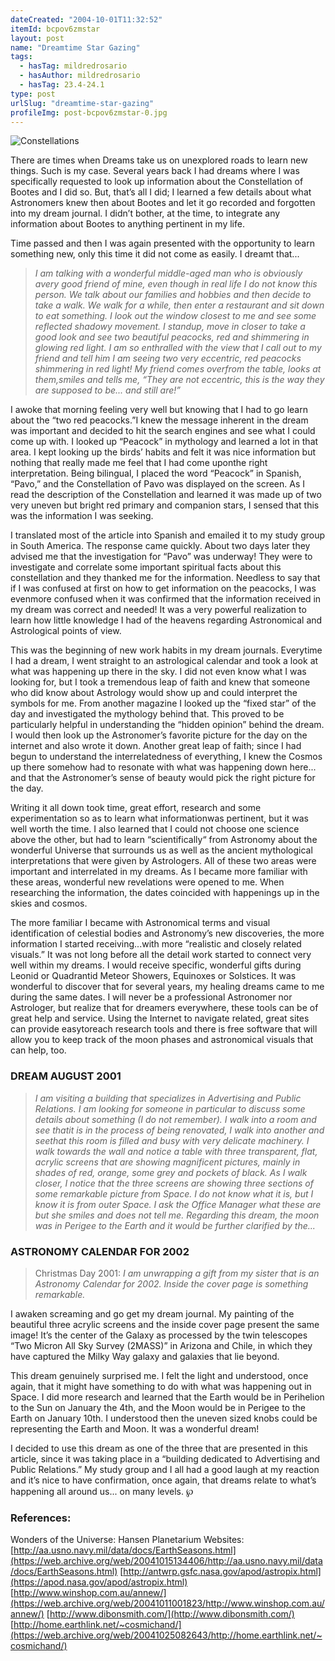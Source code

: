 ```yaml
---
dateCreated: "2004-10-01T11:32:52"
itemId: bcpov6zmstar
layout: post
name: "Dreamtime Star Gazing"
tags:
  - hasTag: mildredrosario
  - hasAuthor: mildredrosario
  - hasTag: 23.4-24.1
type: post
urlSlug: "dreamtime-star-gazing"
profileImg: post-bcpov6zmstar-0.jpg
---
```


![Constellations](../images/post-bcpov6zmstar-0.jpg)

There are times when Dreams take us on unexplored roads to learn new things. Such is my case. Several years back I had dreams where I was specifically requested to look up information about the Constellation of Bootes and I did so. But, that’s all I did; I learned a few details about what Astronomers knew then about Bootes and let it go recorded and forgotten into my dream journal. I didn’t bother, at the time, to integrate any information about Bootes to anything pertinent in my life.

Time passed and then I was again presented with the opportunity to learn something new, only this time it did not come as easily. I dreamt that...

> *I am talking with a wonderful middle-aged man who is obviously avery good friend of mine, even though in real life I do not know this person. We talk about our families and hobbies and then decide to take a walk. We walk for a while, then enter a restaurant and sit down to eat something. I look out the window closest to me and see some reflected shadowy movement. I standup, move in closer to take a good look and see two beautiful peacocks, red and shimmering in glowing red light. I am so enthralled with the view that I call out to my friend and tell him I am seeing two very eccentric, red peacocks shimmering in red light! My friend comes overfrom the table, looks at them,smiles and tells me, “They are not eccentric, this is the way they are supposed to be... and still are!”*

I awoke that morning feeling very well but knowing that I had to go learn about the “two red peacocks.”I knew the message inherent in the dream was important and decided to hit the search engines and see what I could come up with. I looked up “Peacock” in mythology and learned a lot in that area. I kept looking up the birds’ habits and felt it was nice information but nothing that really made me feel that I had come uponthe right interpretation. Being bilingual, I placed the word “Peacock” in Spanish, “Pavo,” and the Constellation of Pavo was displayed on the screen. As I read the description of the Constellation and learned it was made up of two very uneven but bright red primary and companion stars, I sensed that this was the information I was seeking.

I translated most of the article into Spanish and emailed it to my study group in South America. The response came quickly. About two days later they advised me that the investigation for “Pavo” was underway! They were to investigate and correlate some important spiritual facts about this constellation and they thanked me for the information. Needless to say that if I was confused at first on how to get information on the peacocks, I was evenmore confused when it was confirmed that the information received in my dream was correct and needed! It was a very powerful realization to learn how little knowledge I had of the heavens regarding Astronomical and Astrological points of view.

This was the beginning of new work habits in my dream journals. Everytime I had a dream, I went straight to an astrological calendar and took a look at what was happening up there in the sky. I did not even know what I was looking for, but I took a tremendous leap of faith and knew that someone who did know about Astrology would show up and could interpret the symbols for me. From another magazine I looked up the “fixed star” of the day and investigated the mythology behind that. This proved to be particularly helpful in understanding the “hidden opinion” behind the dream. I would then look up the Astronomer’s favorite picture for the day on the internet and also wrote it down. Another great leap of faith; since I had begun to understand the interrelatedness of everything, I knew the Cosmos up there somehow had to resonate with what was happening down here... and that the Astronomer’s sense of beauty would pick the right picture for the day.

Writing it all down took time, great effort, research and some experimentation so as to learn what informationwas pertinent, but it was well worth the time. I also learned that I could not choose one science above the other, but had to learn “scientifically“ from Astronomy about the wonderful Universe that surrounds us as well as the ancient mythological interpretations that were given by Astrologers. All of these two areas were important and interrelated in my dreams. As I became more familiar with these areas, wonderful new revelations were opened to me. When researching the information, the dates coincided with happenings up in the skies and cosmos.

The more familiar I became with Astronomical terms and visual identification of celestial bodies and Astronomy’s new discoveries, the more information I started receiving...with more “realistic and closely related visuals.” It was not long before all the detail work started to connect very well within my dreams. I would receive specific, wonderful gifts during Leonid or Quadrantid Meteor Showers, Equinoxes or Solstices. It was wonderful to discover that for several years, my healing dreams came to me during the same dates. I will never be a professional Astronomer nor Astrologer, but realize that for dreamers everywhere, these tools can be of great help and service. Using the Internet to navigate related, great sites can provide easytoreach research tools and there is free software that will allow you to keep track of the moon phases and astronomical visuals that can help, too.

### DREAM AUGUST 2001

> *I am visiting a building that specializes in Advertising and Public Relations. I am looking for someone in particular to discuss some details about something (I do not remember). I walk into a room and see thatit is in the process of being renovated, I walk into another and seethat this room is filled and busy with very delicate machinery. I walk towards the wall and notice a table with three transparent, flat, acrylic screens that are showing magnificent pictures, mainly in shades of red, orange, some grey and pockets of black. As I walk closer, I notice that the three screens are showing three sections of some remarkable picture from Space. I do not know what it is, but I know it is from outer Space. I ask the Office Manager what these are but she smiles and does not tell me. Regarding this dream, the moon was in Perigee to the Earth and it would be further clarified by the...*

### ASTRONOMY CALENDAR FOR 2002

> Christmas Day 2001: *I am unwrapping a gift from my sister that is an Astronomy Calendar for 2002. Inside the cover page is something remarkable.*

I awaken screaming and go get my dream journal. My painting of the beautiful three acrylic screens and the inside cover page present the same image! It’s the center of the Galaxy as processed by the twin telescopes “Two Micron All Sky Survey (2MASS)” in Arizona and Chile, in which they have captured the Milky Way galaxy and galaxies that lie beyond.

This dream genuinely surprised me. I felt the light and understood, once again, that it might have something to do with what was happening out in Space. I did more research and learned that the Earth would be in Perihelion to the Sun on January the 4th, and the Moon would be in Perigee to the Earth on January 10th. I understood then the uneven sized knobs could be representing the Earth and Moon. It was a wonderful dream!

I decided to use this dream as one of the three that are presented in this article, since it was taking place in a “building dedicated to Advertising and Public Relations.” My study group and I all had a good laugh at my reaction and it’s nice to have confirmation, once again, that dreams relate to what’s happening all around us... on many levels. ℘

### References:

Wonders of the Universe: Hansen Planetarium
Websites: 
[http://aa.usno.navy.mil/data/docs/EarthSeasons.html](https://web.archive.org/web/20041015134406/http://aa.usno.navy.mil/data/docs/EarthSeasons.html)
[http://antwrp.gsfc.nasa.gov/apod/astropix.html](https://apod.nasa.gov/apod/astropix.html)
[http://www.winshop.com.au/annew/](https://web.archive.org/web/20041011001823/http://www.winshop.com.au/annew/)
[http://www.dibonsmith.com/](http://www.dibonsmith.com/)
[http://home.earthlink.net/~cosmichand/](https://web.archive.org/web/20041025082643/http://home.earthlink.net/~cosmichand/)
